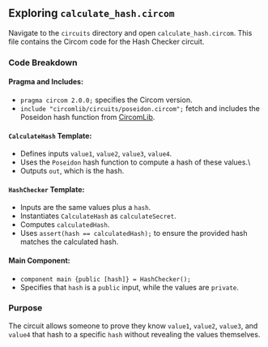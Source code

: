 ## Exploring `calculate_hash.circom`

Navigate to the `circuits` directory and open `calculate_hash.circom`. This file contains the Circom code for the Hash Checker circuit.

### Code Breakdown

#### Pragma and Includes:

- `pragma circom 2.0.0;` specifies the Circom version.
- `include "circomlib/circuits/poseidon.circom";` fetch and includes the Poseidon hash function from [CircomLib](https://github.com/iden3/circomlib).

#### `CalculateHash` Template:

- Defines inputs `value1`, `value2`, `value3`, `value4`.
- Uses the `Poseidon` hash function to compute a hash of these values.\
- Outputs `out`, which is the hash.

#### `HashChecker` Template:

- Inputs are the same values plus a `hash`.
- Instantiates `CalculateHash` as `calculateSecret`.
- Computes `calculatedHash`.
- Uses `assert(hash == calculatedHash);` to ensure the provided hash matches the calculated hash.

#### Main Component:

- `component main {public [hash]} = HashChecker();`
- Specifies that `hash` is a `public` input, while the values are `private`.

### Purpose

The circuit allows someone to prove they know `value1`, `value2`, `value3`, and `value4` that hash to a specific `hash` without revealing the values themselves.